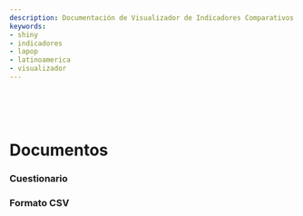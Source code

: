 ```yaml
---
description: Documentación de Visualizador de Indicadores Comparativos de Cohesión Social para América Latina
keywords:
- shiny
- indicadores
- lapop
- latinoamerica
- visualizador
---
```


<br><br><br>

# Documentos

<div class="col-md-12">
            <div class="row">
                <div class="col-md-4">
                    <div class="box-simple">
                <a href="../input/docs/Cuestionario_MOVID-IMPACT.pdf">
                      <div class="icon">
                                <i class="fas fa-book"></i>
                            </div>
                        </a>
                        <h3>Cuestionario</h3>
                        <p></p>
                    </div>
                </div>
        <div class="col-md-4">
                    <div class="box-simple">
                        <a href="../input/docs/Informe_Metodologico_MOVID-IMPACT">
                            <div class="icon">
                                <i class="fas fa-file"></i>
                            </div>
                        </a>
                        <h3>Formato CSV</h3>
                        <p></p>
                    </div>
                </div>
                </div>
            </div>
        </div>


